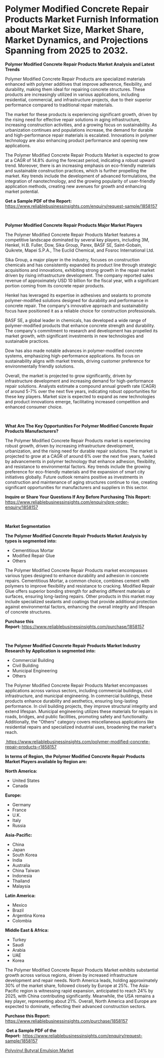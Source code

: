 <p><h1>Polymer Modified Concrete Repair Products Market Furnish Information about Market Size, Market Share, Market Dynamics, and Projections Spanning from 2025 to 2032.</h1></p><p><strong>Polymer Modified Concrete Repair Products Market Analysis and Latest Trends</strong></p>
<p><p>Polymer Modified Concrete Repair Products are specialized materials enhanced with polymer additives that improve adherence, flexibility, and durability, making them ideal for repairing concrete structures. These products are increasingly utilized in various applications, including residential, commercial, and infrastructure projects, due to their superior performance compared to traditional repair materials.</p><p>The market for these products is experiencing significant growth, driven by the rising need for effective repair solutions in aging infrastructure, increasing construction activities, and a growing focus on sustainability. As urbanization continues and populations increase, the demand for durable and high-performance repair materials is escalated. Innovations in polymer technology are also enhancing product performance and opening new applications.</p><p>The Polymer Modified Concrete Repair Products Market is expected to grow at a CAGR of 14.8% during the forecast period, indicating a robust upward trend. Moreover, there is an increasing emphasis on eco-friendly materials and sustainable construction practices, which is further propelling the market. Key trends include the development of advanced formulations, the integration of nanotechnology, and the growing popularity of user-friendly application methods, creating new avenues for growth and enhancing market potential.</p></p>
<p><strong>Get a Sample PDF of the Report:&nbsp;</strong> <a href="https://www.reliablebusinessinsights.com/enquiry/request-sample/1858157?utm_campaign=3256&utm_medium=2&utm_source=Github&utm_content=ia&utm_term=03042025&utm_id=polymer-modified-concrete-repair-products">https://www.reliablebusinessinsights.com/enquiry/request-sample/1858157</a></p>
<p>&nbsp;</p>
<p><strong>Polymer Modified Concrete Repair Products Major Market Players</strong></p>
<p><p>The Polymer Modified Concrete Repair Products Market features a competitive landscape dominated by several key players, including 3M, Henkel, H.B. Fuller, Dow, Sika Group, Parex, BASF SE, Saint-Gobain, Quikrete, Mapei S.P.A., The Euclid Chemical, and Fosroc International Ltd. </p><p>Sika Group, a major player in the industry, focuses on construction chemicals and has consistently expanded its product line through strategic acquisitions and innovations, exhibiting strong growth in the repair market driven by rising infrastructure development. The company reported sales revenue of approximately USD 10 billion for the fiscal year, with a significant portion coming from its concrete repair products.</p><p>Henkel has leveraged its expertise in adhesives and sealants to promote polymer-modified solutions designed for durability and performance in concrete repair. The company's innovative approach and sustainability focus have positioned it as a reliable choice for construction professionals.</p><p>BASF SE, a global leader in chemicals, has developed a wide range of polymer-modified products that enhance concrete strength and durability. The company's commitment to research and development has propelled its market growth, with significant investments in new technologies and sustainable practices.</p><p>Dow has also made notable advances in polymer-modified concrete systems, emphasizing high-performance applications. Its focus on sustainability aligns with market trends, driving customer preference for environmentally friendly solutions.</p><p>Overall, the market is projected to grow significantly, driven by infrastructure development and increasing demand for high-performance repair solutions. Analysts estimate a compound annual growth rate (CAGR) of around 5-7% over the next five years, indicating robust opportunities for these key players. Market size is expected to expand as new technologies and product innovations emerge, facilitating increased competition and enhanced consumer choice.</p></p>
<p>&nbsp;</p>
<p><strong>What Are The Key Opportunities For Polymer Modified Concrete Repair Products Manufacturers?</strong></p>
<p><p>The Polymer Modified Concrete Repair Products market is experiencing robust growth, driven by increasing infrastructure development, urbanization, and the rising need for durable repair solutions. The market is projected to grow at a CAGR of around 6% over the next five years, fueled by advancements in polymer technology that enhance adhesion, flexibility, and resistance to environmental factors. Key trends include the growing preference for eco-friendly materials and the expansion of smart city initiatives globally. Future outlook remains positive as investments in construction and maintenance of aging structures continue to rise, creating significant opportunities for manufacturers and suppliers in this sector.</p></p>
<p><strong>Inquire or Share Your Questions If Any Before Purchasing This Report:</strong> <a href="https://www.reliablebusinessinsights.com/enquiry/pre-order-enquiry/1858157?utm_campaign=3256&utm_medium=2&utm_source=Github&utm_content=ia&utm_term=03042025&utm_id=polymer-modified-concrete-repair-products">https://www.reliablebusinessinsights.com/enquiry/pre-order-enquiry/1858157</a></p>
<p>&nbsp;</p>
<p><strong>Market Segmentation</strong></p>
<p><strong>The Polymer Modified Concrete Repair Products Market Analysis by types is segmented into:</strong></p>
<p><ul><li>Cementitious Mortar</li><li>Modified Repair Glue</li><li>Others</li></ul></p>
<p><p>The Polymer Modified Concrete Repair Products market encompasses various types designed to enhance durability and adhesion in concrete repairs. Cementitious Mortar, a common choice, combines cement with polymers to improve flexibility and resistance to cracking. Modified Repair Glue offers superior bonding strength for adhering different materials or surfaces, ensuring long-lasting repairs. Other products in this market may include specialized sealants and coatings that provide additional protection against environmental factors, enhancing the overall integrity and lifespan of concrete structures.</p></p>
<p><strong>Purchase this Report:&nbsp;</strong><a href="https://www.reliablebusinessinsights.com/purchase/1858157?utm_campaign=3256&utm_medium=2&utm_source=Github&utm_content=ia&utm_term=03042025&utm_id=polymer-modified-concrete-repair-products">https://www.reliablebusinessinsights.com/purchase/1858157</a></p>
<p>&nbsp;</p>
<p><strong>The Polymer Modified Concrete Repair Products Market Industry Research by Application is segmented into:</strong></p>
<p><ul><li>Commercial Building</li><li>Civil Building</li><li>Municipal Engineering</li><li>Others</li></ul></p>
<p><p>The Polymer Modified Concrete Repair Products Market encompasses applications across various sectors, including commercial buildings, civil infrastructure, and municipal engineering. In commercial buildings, these products enhance durability and aesthetics, ensuring long-lasting performance. In civil building projects, they improve structural integrity and extend lifespan. Municipal engineering utilizes these materials for repairs in roads, bridges, and public facilities, promoting safety and functionality. Additionally, the "Others" category covers miscellaneous applications like residential repairs and specialized industrial uses, broadening the market's reach.</p></p>
<p><a href="https://www.reliablebusinessinsights.com/polymer-modified-concrete-repair-products-r1858157?utm_campaign=3256&utm_medium=2&utm_source=Github&utm_content=ia&utm_term=03042025&utm_id=polymer-modified-concrete-repair-products">&nbsp;https://www.reliablebusinessinsights.com/polymer-modified-concrete-repair-products-r1858157</a></p>
<p><strong>In terms of Region, the Polymer Modified Concrete Repair Products Market Players available by Region are:</strong></p>
<p>
    <p> <strong> North America: </strong>
        <ul>
            <li>United States</li>
            <li>Canada</li>
        </ul>
        </p> 
    <p> <strong> Europe: </strong>
        <ul>
            <li>Germany</li>
            <li>France</li>
            <li>U.K.</li>
            <li>Italy</li>
            <li>Russia</li>
        </ul>
        </p> 
    <p> <strong> Asia-Pacific: </strong>
        <ul>
            <li>China</li>
            <li>Japan</li>
            <li>South Korea</li>
            <li>India</li>
            <li>Australia</li>
            <li>China Taiwan</li>
            <li>Indonesia</li>
            <li>Thailand</li>
            <li>Malaysia</li>
        </ul>
        </p> 
    <p> <strong> Latin America: </strong>
        <ul>
            <li>Mexico</li>
            <li>Brazil</li>
            <li>Argentina Korea</li>
            <li>Colombia</li>
        </ul>
        </p> 
    <p> <strong> Middle East & Africa: </strong>
        <ul>
            <li>Turkey</li>
            <li>Saudi</li>
            <li>Arabia</li>
            <li>UAE</li>
            <li>Korea</li>
        </ul>
    </p>
    </p>
<p><p>The Polymer Modified Concrete Repair Products Market exhibits substantial growth across various regions, driven by increased infrastructure development and repair needs. North America leads, holding approximately 30% of the market share, followed closely by Europe at 25%. The Asia-Pacific region is witnessing rapid expansion, anticipated to reach 24% by 2025, with China contributing significantly. Meanwhile, the USA remains a key player, representing about 21%. Overall, North America and Europe are expected to dominate, reflecting their advanced construction sectors.</p></p>
<p><strong>Purchase this Report: </strong><a href="https://www.reliablebusinessinsights.com/purchase/1858157?utm_campaign=3256&utm_medium=2&utm_source=Github&utm_content=ia&utm_term=03042025&utm_id=polymer-modified-concrete-repair-products">https://www.reliablebusinessinsights.com/purchase/1858157</a></p>
<p>&nbsp;<strong>Get a Sample PDF of the Report:&nbsp;&nbsp;</strong><a href="https://www.reliablebusinessinsights.com/enquiry/request-sample/1858157?utm_campaign=3256&utm_medium=2&utm_source=Github&utm_content=ia&utm_term=03042025&utm_id=polymer-modified-concrete-repair-products">https://www.reliablebusinessinsights.com/enquiry/request-sample/1858157</a></p>
<p><strong></strong></p>
<p><p><a href="https://github.com/lestymbango/Market-Research-Report-List-1/blob/main/polyvinyl-butyral-emulsion-market.md?utm_campaign=3256&utm_medium=2&utm_source=Github&utm_content=ia&utm_term=03042025&utm_id=polymer-modified-concrete-repair-products">Polyvinyl Butyral Emulsion Market</a></p></p>